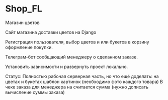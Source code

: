 # Shop_FL
 Магазин цветов
 
 Сайт магазина доставки цветов на Django
 
 Регистрация пользователя, выбор цветов и или букетов в корзину
 оформление покупки.
 
 Телеграм-бот сообщающий менеджеру о сделанном заказе.

 Установить зависимости и развернуть проект локально.

 Статус: Полностью рабочая серверная часть, но что ещё доделать:
 на цветах и букетах шаблон картинок (необходимо фото каждого товара)
 В чеке заказа для менеджера на считается сумма (нужно дописать вычисление суммы заказа)
